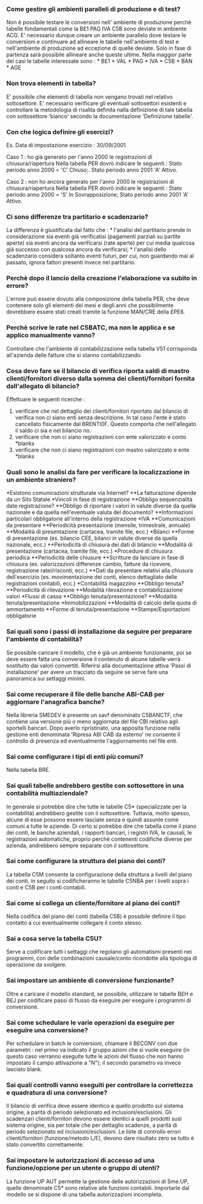 ### **Come gestire gli ambienti paralleli di produzione e di test?**

 Non è possibile testare le conversioni nell' ambiente di produzione perchè tabelle fondamentali come la
 B£1 PAG IVA C5B sono deviate in ambiente ACG.
 E' necessario dunque creare un ambiente parallelo dove testare le conversioni e continuare ad allineare le tabelle
 nell'ambiente di test e nell'ambiente di produzione ad eccezione di quelle deviate.
 Solo in fase di partenza sarà possibile allineare anche queste ultime.
 Nella maggior parte dei casi le tabelle interessate sono : 
 \* B£1
 \* VAL
 \* PAG
 \* IVA
 \* C5B
 \* BAN
 \* AGE

### **Non trova elementi in tabella?**

 E' possibile che elementi di tabella non vengano trovati nel relativo sottosettore.
 E' necessario verificare gli eventuali sottosettori esistenti e controllare la metodologia di risalita
 definita nalla definizione di tale tabella con sottosettore 'bianco' secondo la documentazione 'Definizione tabelle'.

### **Con che logica definire gli esercizi?**

 Es. Data di impostazione esercizio :  30/09/2001

 Caso 1 :  ho già generato per l'anno 2000 le registrazioni di chiusura/riapertura
 Nella tabella PER dovrò indicare le seguenti : 
 Stato periodo anno 2000 = 'C' Chiuso;.
 Stato periodo anno 2001 'A' Attivo.

 Caso 2 :  non ho ancora generato per l'anno 2000 le registrazioni di chiusura/riapertura
 Nella tabella PER dovrò indicare le seguenti : 
 Stato periodo anno 2000 = 'S' In Sovrapposizione;
 Stato periodo anno 2001 'A' Attivo.

### **Ci sono differenze tra partitario e scadenzario?**

 La differenza è giustificata dal fatto che : 
 \* l'analisi del partitario prende in considerazione sia eventi già verificatisi (pagamenti parziali su partite aperte) sia eventi ancora da verificarsi (rate aperte) per cui media qualcosa già successo con qualcosa ancora da verificarsi;
 \* l'analisi dello scadenzario considera soltanto eventi futuri, per cui, non guardando mai al passato, ignora fattori presenti invece nel partitario.

### **Perchè dopo il lancio della creazione l'elaborazione va subito in errore?**

 L'errore può essere dovuto alla composizione della tabella PER, che deve contenere solo gli elementi dei mesi e degli
 anni che possibilmente dovrebbero essere stati creati tramite la funzione MAN/CRE della £PE8.

### **Perchè scrive le rate nel C5BATC, ma non le applica e se applico manualmente vanno?**

 Controllare che l'ambiente di contabilizzazione nella tabella V51 corrisponda all'azienda delle fatture che si stanno contabilizzando.

### **Cosa devo fare se il bilancio di verifica riporta saldi di mastro clienti/fornitori diverso dalla somma dei clienti/fornitori fornita dall'allegato di bilancio?**

 Effettuare le seguenti ricerche : 
 1. verificare che nel dettaglio dei clienti/fornitori riportato dal bilancio di verifica non ci siano enti senza descrizione. In tal caso l'ente è stato
 cancellato fisicamente dal BRENTI0F. Questo comporta che nell'allegato il saldo ci sia e nel bilancio no.
 2. verificare che non ci siano registrazioni con ente valorizzato e conto \*blanks
 3. verificare che non ci siano registrazioni con mastro valorizzato e ente \*blanks

### **Quali sono le analisi da fare per verificare la localizzazione in un ambiente straniero?**


 \*Esistono comunicazioni strutturate via Internet?
 \*\*La fatturazione dipende da un Sito Statale
 \*Vincoli in fase di registrazione
 \*\*Obbligo sequenzialità date registrazione?
 \*\*Obbligo di riportare i valori in valute diverse da quella nazionale e da quella nell'eventuale valuta del documento?
 \*\*Informazioni particolari obbligatorie all'interno della registrazione
 \*IVA
 \*\*Comunicazioni da presentare
 \*\*Periodicità presentazione (mensile, trimestrale, annuale)
 \*\*Modalità di presentazione (cartacea, tramite file, ecc.)
 \*Bilanci
 \*\*Forme di presentazione (es. bilancio CEE, bilanci in valute diverse da quella nazionale, ecc.)
 \*\*Periodicità di chiusura dei dati di bilancio
 \*\*Modalità di presentazione (cartacea, tramite file, ecc.)
 \*Procedure di chiusura periodica
 \*\*Periodicità delle chiusure
 \*\*Scritture da lanciare in fase di chiusura (es. valorizzazioni differenze cambio, fatture da ricevere, registrazione ratei/risconti, ecc.)
 \*\*Dati da presentare relativi alla chiusura dell'esercizio (es. movimentazione dei conti, elenco dettagliato delle registrazioni contabili, ecc.)
 \*Contabilità magazzino
 \*\*Obbligo tenuta?
 \*\*Periodicità di rilevazione
 \*\*Modalità rilevazione e contabilizzazione valori
 \*Flussi di cassa
 \*\*Obbligo tenuta/presentazione?
 \*\*Modalità tenuta/presentazione
 \*Immobilizzazioni
 \*\*Modalità di calcolo della quota di ammortamento
 \*\*Forme di tenuta/presentazione
 \*\*Stampe/Esportazioni obbligatorie

### **Sai quali sono i passi di installazione da seguire per preparare l'ambiente di contabilità?**

Se possibile caricare il modello, che è già un ambiente funzionante, poi se deve essere fatta una conversione il contenuto di alcune tabelle verrà sostituito dai valori convertiti.
Riferirsi alla documentazione attiva 'Passi di installazione' per avere un tracciato da seguire se serve fare una panoramica sui settaggi minimi.
### **Sai come recuperare il file delle banche ABI-CAB per aggiornare l'anagrafica banche?**

Nella libreria SMEDEV è presente un savf denominato C5BANCTF, che contiene una versione più o meno aggiornata del file CBI relativo agli sportelli bancari.
Dopo averlo ripristinato, una apposita funzione nella gestione enti denominata 'Ripresa ABI CAB da esterno' ne consente il controllo di presenza ed eventualmente l'aggiornamento nel file enti.
### **Sai come configurare i tipi di enti più comuni?**

Nella tabella BRE.
### **Sai quali tabelle andrebbero gestite con sottosettore in una contabilità multiaziendale?**

In generale si potrebbe dire che tutte le tabelle C5\* (specializzate per la contabilità) andrebbero gestite con il sottosettore. Tuttavia, molto spesso, alcune di esse possono essere lasciate senza e quindi assunte come comuni a tutte le aziende. Di certo si potrebbe dire che tabella come il piano dei conti, le banche aziendali, i rapporti bancari, i registri IVA, le causali, le registrazioni automatiche, proprio perchè contenenti codifiche diverse per azienda, andrebbero sempre separate con il sottosettore.
### **Sai come configurare la struttura del piano dei conti?**

La tabella C5M consente la configurazione della struttura a livelli del piano dei conti, in seguito si codificheranno le tabelle C5NBA per i livelli sopra i conti e C5B per i conti contabili.
### **Sai come si collega un cliente/fornitore al piano dei conti?**

Nella codifica del piano dei conti (tabella C5B) è possibile definire il tipo contatto a cui eventualmente collegare il conto stesso.
### **Sai a cosa serve la tabella C5U?**

Serve a codificare tutti i settaggi che regolano gli automatismi presenti nei programmi, con delle combinazioni causale/conto ricondotte alla tipologia di operazione da svolgere.
### **Sai impostare un ambiente di conversione funzionante?**

Oltre a caricare il modello standard, se possibile, utilizzare le tabelle B£H e B£J per codificare passi di flusso da eseguire per eseguire i programmi di conversione.
### **Sai come schedulare le varie operazioni da eseguire per eseguire una conversione?**

Per schedulare in batch le conversioni, chiamare il B£CONV con due parametri :  nel primo va indicato il gruppo azioni che si vuole eseguire (in questo caso verranno eseguite tutte le azioni del flusso che non hanno impostato il campo attivazione a "N"); il secondo parametro va invece lasciato blank.
### **Sai quali controlli vanno eseguiti per controllare la correttezza e quadratura di una conversione?**

Il bilancio di verifica deve essere identico a quello prodotto sul sistema origine, a parità di periodo selezionato ed inclusioni/esclusioni.
Gli scadenzari clienti/fornitori devono essere identici a quelli prodotti susl sistema origine, sia per totale che per dettaglio scadenze, a parità di periodo selezionato ed inclusioni/esclusioni.
Le liste di controllo errori clienti/fornitori (funzione/metodo L/E), devono dare risultato zero se tutto è stato convertito correttamente.
### **Sai impostare le autorizzazioni di accesso ad una funzione/opzione per un utente o gruppo di utenti?**

La funzione UP AUT permette la gestione delle autorizzazioni di Sme.UP, quelle denominate C5\* sono relative alle funzioni contabili. Importarle dal modello se si dispone di una tabella autorizzazioni incompleta.
